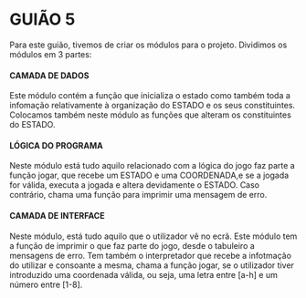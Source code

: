 # GUIÃO 5

Para este guião, tivemos de criar os módulos para o projeto. Dividimos os módulos em 3 partes:

#### CAMADA DE DADOS

Este módulo contém a função que inicializa o estado como também toda a infomação relativamente à organização do ESTADO e os seus constituintes. Colocamos também neste módulo as funções que alteram os constituintes do ESTADO.

#### LÓGICA DO PROGRAMA

Neste módulo está tudo aquilo relacionado com a lógica do jogo faz parte a função jogar, que recebe um ESTADO e uma COORDENADA,e se a jogada for válida, executa a jogada e altera devidamente o ESTADO. Caso contrário, chama uma função para imprimir uma mensagem de erro.

#### CAMADA DE INTERFACE

Neste módulo, está tudo aquilo que o utilizador vê no ecrã. Este módulo tem a função de imprimir o que faz parte do jogo, desde o tabuleiro a mensagens de erro. Tem também o interpretador que recebe a infotmação do utilizar e consoante a mesma, chama a função jogar, se o utilizador tiver introduzido uma coordenada válida, ou seja, uma letra entre [a-h] e um número entre [1-8].
